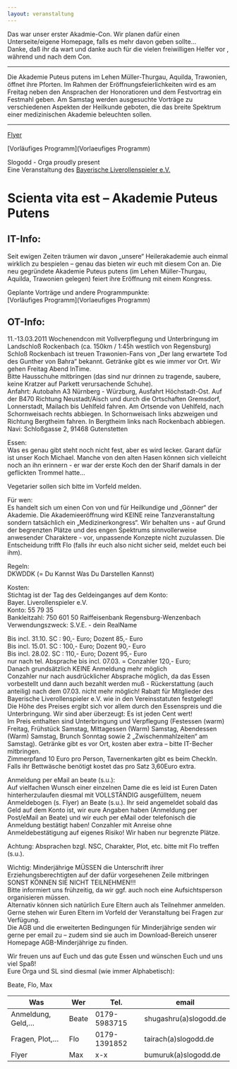```yaml
---
layout: veranstaltung
---
```


Das war unser erster Akadmie-Con. Wir planen dafür einen Unterseite/eigene Homepage, falls es mehr davon geben sollte...   
Danke, daß ihr da wart und danke auch für die vielen freiwilligen Helfer vor , während und nach dem Con. 

---

Die Akademie Puteus putens im Lehen Müller-Thurgau, Aquilda, Trawonien, öffnet ihre Pforten. Im Rahmen der Eröffnungsfeierlichkeiten wird es am Freitag neben den Ansprachen der Honoratioren und dem Festvortrag ein Festmahl geben. Am Samstag werden ausgesuchte Vorträge zu verschiedenen Aspekten der Heilkunde geboten, die das breite Spektrum einer medizinischen Akademie beleuchten sollen.   

---

[Flyer](https://www.slogodd.de/flyer/SVE_Eroeffnung_der_Akademie.pdf)

[Vorläufiges Programm](Vorlaeufiges Programm)

Slogodd - Orga proudly present   
Eine Veranstaltung des [Bayerische Liverollenspieler e.V.](http://www.bayerischeliverollenspieler.de/) 

Scienta vita est – Akademie Puteus Putens
=========================================

IT-Info: 
--------
Seit ewigen Zeiten träumen wir davon „unsere“ Heilerakademie auch einmal wirklich zu bespielen – genau das bieten wir euch mit diesem Con an. Die neu gegründete Akademie Puteus putens (im Lehen Müller-Thurgau, Aquilda, Trawonien gelegen) feiert ihre Eröffnung mit einem Kongress. 

Geplante Vorträge und andere Programmpunkte:   
[Vorläufiges Programm](Vorlaeufiges Programm)

OT-Info: 
--------
11.-13.03.2011 Wochenendcon mit Vollverpflegung und Unterbringung im Landschloß Rockenbach (ca. 150km / 1:45h westlich von Regensburg) Schloß Rockenbach ist treuen Trawonien-Fans von „Der lang erwartete Tod des Gunther von Bahra“ bekannt. Getränke gibt es wie immer vor Ort. Wir gehen Freitag Abend InTime.   
Bitte Hausschuhe mitbringen (das sind nur drinnen zu tragende, saubere, keine Kratzer auf Parkett verursachende Schuhe).   
Anfahrt: Autobahn A3 Nürnberg - Würzburg, Ausfahrt Höchstadt-Ost. Auf der B470 Richtung Neustadt/Aisch und durch die Ortschaften Gremsdorf, Lonnerstadt, Mailach bis Uehlfeld fahren. Am Ortsende von Uehlfeld, nach Schornweisach rechts abbiegen. In Schornweisach links abzweigen und Richtung Bergtheim fahren. In Bergtheim links nach Rockenbach abbiegen.   
Navi: Schloßgasse 2, 91468 Gutenstetten 

Essen:   
Was es genau gibt steht noch nicht fest, aber es wird lecker. Garant dafür ist unser Koch Michael. Manche von den alten Hasen können sich vielleicht noch an ihn erinnern - er war der erste Koch den der Sharif damals in der geflickten Trommel hatte... 

Vegetarier sollen sich bitte im Vorfeld melden. 

Für wen:   
Es handelt sich um einen Con von und für Heilkundige und „Gönner“ der Akademie. Die Akademieeröffnung wird KEINE reine Tanzveranstaltung sondern tatsächlich ein „Medizinerkongress“. Wir behalten uns - auf Grund der begrenzten Plätze und des engen Spektrums sinnvollerweise anwesender Charaktere - vor, unpassende Konzepte nicht zuzulassen. Die Entscheidung trifft Flo (falls ihr euch also nicht sicher seid, meldet euch bei ihm).

Regeln:   
DKWDDK (= Du Kannst Was Du Darstellen Kannst) 

Kosten:   
Stichtag ist der Tag des Geldeinganges auf dem Konto:   
Bayer. Liverollenspieler e.V.   
Konto: 55 79 35   
Bankleitzahl: 750 601 50 Raiffeisenbank Regensburg-Wenzenbach   
Verwendungszweck: S.V.E. - dein RealName   

Bis incl. 31.10. SC : 90,- Euro; Dozent 85,- Euro   
Bis incl. 15.01. SC : 100,- Euro; Dozent 90,- Euro   
Bis incl. 28.02. SC : 110,- Euro; Dozent 95,- Euro   
nur nach tel. Absprache bis incl. 07.03. = Conzahler 120,- Euro;   
Danach grundsätzlich KEINE Anmeldung mehr möglich   
Conzahler nur nach ausdrücklicher Absprache möglich, da das Essen vorbestellt und dann auch bezahlt werden muß - Rückerstattung (auch anteilig) nach dem 07.03. nicht mehr möglich! Rabatt für Mitglieder des Bayerische Liverollenspieler e.V. wie in den Vereinsstatuten festgelegt!   
Die Höhe des Preises ergibt sich vor allem durch den Essenspreis und die Unterbringung. Wir sind aber überzeugt: Es ist jeden Cent wert!   
Im Preis enthalten sind Unterbringung und Verpflegung (Festessen (warm) Freitag, Frühstück Samstag, Mittagessen (Warm) Samstag, Abendessen (Warm) Samstag, Brunch Sonntag sowie 2 „Zwischenmahlzeiten“ am Samstag). Getränke gibt es vor Ort, kosten aber extra – bitte IT-Becher mitbringen.   
Zimmerpfand 10 Euro pro Person, Tavernenkarten gibt es beim CheckIn. Falls ihr Bettwäsche benötigt kostet das pro Satz 3,60Euro extra.   


Anmeldung per eMail an beate (s.u.):   
Auf vielfachen Wunsch einer einzelnen Dame die es leid ist Euren Daten hinterherzulaufen diesmal mit VOLLSTÄNDIG ausgefülltem, neuem Anmeldebogen (s. Flyer) an Beate (s.u.). Ihr seid angemeldet sobald das Geld auf dem Konto ist, wir eure Angaben haben (Anmeldung per Post/eMail an Beate) und wir euch per eMail oder telefonisch die Anmeldung bestätigt haben! Conzahler mit Anreise ohne Anmeldebestätigung auf eigenes Risiko! Wir haben nur begrenzte Plätze.   

Achtung: Absprachen bzgl. NSC, Charakter, Plot, etc. bitte mit Flo treffen (s.u.). 

Wichtig: Minderjährige MÜSSEN die Unterschrift ihrer Erziehungsberechtigten auf der dafür vorgesehenen Zeile mitbringen SONST KÖNNEN SIE NICHT TEILNEHMEN!!!   
Bitte informiert uns frühzeitig, da wir ggf. auch noch eine Aufsichtsperson organisieren müssen.   
Alternativ können sich natürlich Eure Eltern auch als Teilnehmer anmelden.   
Gerne stehen wir Euren Eltern im Vorfeld der Veranstaltung bei Fragen zur Verfügung.   
Die AGB und die erweiterten Bedingungen für Minderjährige senden wir gerne per email zu – zudem sind sie auch im Download-Bereich unserer Homepage AGB-Minderjährige zu finden.   


Wir freuen uns auf Euch und das gute Essen und wünschen Euch und uns viel Spaß!   
Eure Orga und SL sind diesmal (wie immer Alphabetisch): 

Beate, Flo, Max 

|Was	|Wer	|Tel.	|email|
|---|---|---|---|
|Anmeldung, Geld,…	|Beate	|0179-5983715	|shugashru(a)slogodd.de|
|Fragen, Plot,…	|Flo	|0179-1391852	|tairach(a)slogodd.de|
|Flyer	|Max	|x-x	|bumuruk(a)slogodd.de|

